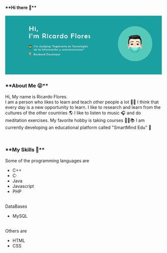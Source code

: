 <h4>**Hi there 👋**</h4>
<p align="center" style="margin:auto;">
  <img src="https://github.com/RicardoFlores01/RicardoFlores01/blob/master/portada.png">
</p>
<h3>**About Me 😜** </h3>
<p>Hi, My name is Ricardo Flores.<br>
  I am a person who likes to learn and teach other people a lot 👨‍🏫 I think that every day is a new opportunity to learn.
  I like to research and learn from the cultures of the other countries 🌎
  I like to listen to music 🎧 and do meditation exercises.
  My favorite hobby is taking courses 👨‍💻📚
  I am currently developing an educational platform called "SmartMind Edu" 💙
</p>
<br>
<h3>**My Skills 🧠** </h3>
<p>
  Some of the programming languages are
  <ul>
    <li> C++ </li>
    <li> C· </li>
    <li> Java </li>
    <li> Javascript </li>
    <li> PHP </li>
   </ul>
  <br>
  DataBases
  <ul>
    <li> MySQL </li>
  </ul>
  <br>
  Others are 
  <ul>
    <li> HTML </li>
  <li> CSS </li>
  </ul>
</p>
